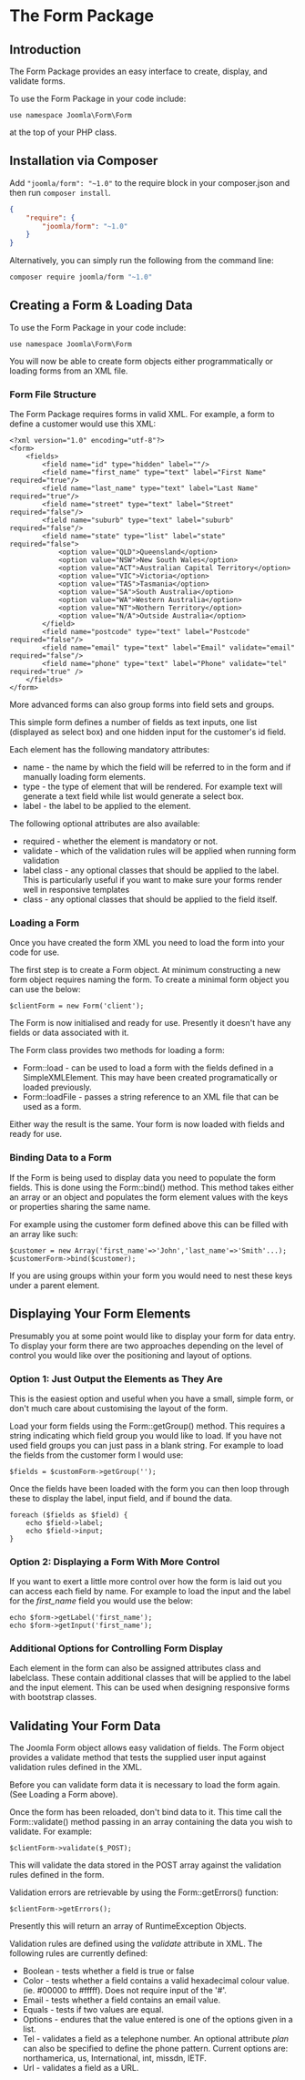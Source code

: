# The Form Package

## Introduction ##

The Form Package provides an easy interface to create, display, and validate forms.

To use the Form Package in your code include:

	use namespace Joomla\Form\Form

at the top of your PHP class.

## Installation via Composer

Add `"joomla/form": "~1.0"` to the require block in your composer.json and then run `composer install`.

```json
{
	"require": {
		"joomla/form": "~1.0"
	}
}
```

Alternatively, you can simply run the following from the command line:

```sh
composer require joomla/form "~1.0"
```

## Creating a Form & Loading Data ##

To use the Form Package in your code include:

	use namespace Joomla\Form\Form

You will now be able to create form objects either programmatically or loading forms from an XML file.

### Form File Structure ###

The Form Package requires forms in valid XML.  For example, a form to define a customer would use this XML:

	<?xml version="1.0" encoding="utf-8"?>
	<form>
		<fields>
			<field name="id" type="hidden" label=""/>
			<field name="first_name" type="text" label="First Name" required="true"/>
			<field name="last_name" type="text" label="Last Name" required="true"/>
			<field name="street" type="text" label="Street" required="false"/>
			<field name="suburb" type="text" label="suburb" required="false"/>
			<field name="state" type="list" label="state" required="false">
				<option value="QLD">Queensland</option>
				<option value="NSW">New South Wales</option>
				<option value="ACT">Australian Capital Territory</option>
				<option value="VIC">Victoria</option>
				<option value="TAS">Tasmania</option>
				<option value="SA">South Australia</option>
				<option value="WA">Western Australia</option>
				<option value="NT">Nothern Territory</option>
				<option value="N/A">Outside Australia</option>
			</field>
			<field name="postcode" type="text" label="Postcode" required="false"/>
			<field name="email" type="text" label="Email" validate="email" required="false"/>
			<field name="phone" type="text" label="Phone" validate="tel" required="true" />
		</fields>
	</form>

More advanced forms can also group forms into field sets and groups.

This simple form defines a number of fields as text inputs, one list (displayed as select box) and one hidden input for the customer's id field.

Each element has the following mandatory attributes:

* name - the name by which the field will be referred to in the form and if manually loading form elements.
* type - the type of element that will be rendered.  For example text will generate a text field while list would generate a select box.
* label - the label to be applied to the element.

The following optional attributes are also available:

* required - whether the element is mandatory or not.
* validate - which of the validation rules will be applied when running form validation
* label class - any optional classes that should be applied to the label.  This is particularly useful if you want to make sure your forms render well in responsive templates
* class - any optional classes that should be applied to the field itself.

### Loading a Form ###

Once you have created the form XML you need to load the form into your code for use.

The first step is to create a Form object.  At minimum constructing a new form object requires naming the form.  To create a minimal form object you can use the below:

	$clientForm = new Form('client');

The Form is now initialised and ready for use.  Presently it doesn't have any fields or data associated with it.

The Form class provides two methods for loading a form:

* Form::load - can be used to load a form with the fields defined in a SimpleXMLElement.  This may have been created programatically or loaded previously.
* Form::loadFile - passes a string reference to an XML file that can be used as a form.

Either way the result is the same.  Your form is now loaded with fields and ready for use.

### Binding Data to a Form ###

If the Form is being used to display data you need to populate the form fields.  This is done using the Form::bind() method.  This method takes either an array or an object and populates the form element values with the keys or properties sharing the same name.

For example using the customer form defined above this can be filled with an array like such:

	$customer = new Array('first_name'=>'John','last_name'=>'Smith'...);
	$customerForm->bind($customer);

If you are using groups within your form you would need to nest these keys under a parent element.


## Displaying Your Form Elements ##

Presumably you at some point would  like to display your form for data entry.  To display your form there are two approaches depending on the level of control you would like over the positioning and layout of options.

### Option 1: Just Output the Elements as They Are ###

This is the easiest option and useful when you have a small, simple form, or don't much care about customising the layout of the form.

Load your form fields using the Form::getGroup() method.  This requires a string indicating which field group you would like to load.  If you have not used field groups you can just pass in a blank string.  For example to load the fields from the customer form I would use:

	$fields = $customForm->getGroup('');

Once the fields have been loaded with the form you can then loop through these to display the label, input field, and if bound the data.

	foreach ($fields as $field) {
		echo $field->label;
		echo $field->input;
	}

### Option 2: Displaying a Form With More Control ###

If you want to exert a little more control over how the form is laid out you can access each field by name.  For example to load the input and the label for the *first_name* field you would use the below:

	echo $form->getLabel('first_name');
	echo $form->getInput('first_name');

### Additional Options for Controlling Form Display ###

Each element in the form can also be assigned attributes class and labelclass.  These contain additional classes that will be applied to the label and the input element.  This can be used when designing responsive forms with bootstrap classes.

## Validating Your Form Data ##

The Joomla Form object allows easy validation of fields.  The Form object provides a validate method that tests the supplied user input against validation rules defined in the XML.

Before you can validate form data it is necessary to load the form again. (See Loading a Form above).

Once the form has been reloaded, don't bind data to it.  This time call the Form::validate() method passing in an array containing the data you wish to validate.  For example:

	$clientForm->validate($_POST);

This will validate the data stored in the POST array against the validation rules defined in the form.

Validation errors are retrievable by using the Form::getErrors() function:

	$clientForm->getErrors();

Presently this will return an array of RuntimeException Objects.

Validation rules are defined using the *validate* attribute in XML. The following rules are currently defined:

* Boolean - tests whether a field is true or false
* Color - tests whether a field contains a valid hexadecimal colour value. (ie. #00000 to #fffff).  Does not require input of the '#'.
* Email - tests whether a field contains an email value.
* Equals - tests if two values are equal.
* Options - endures that the value entered is one of the options given in a list.
* Tel - validates a field as a telephone number.  An optional attribute *plan* can also be specified to define the phone pattern.  Current options are: northamerica, us, International, int, missdn, IETF.
* Url - validates a field as a URL.
